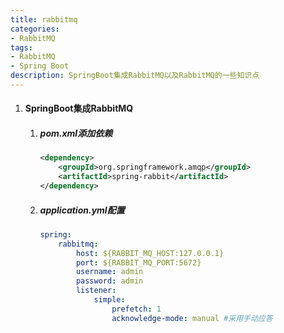 ```yaml
---
title: rabbitmq
categories: 
- RabbitMQ
tags:
- RabbitMQ
- Spring Boot
description: SpringBoot集成RabbitMQ以及RabbitMQ的一些知识点
---
```

1. #### SpringBoot集成RabbitMQ
    1. ##### pom.xml添加依赖
        ```xml
        <dependency>
            <groupId>org.springframework.amqp</groupId>
            <artifactId>spring-rabbit</artifactId>
        </dependency>
        ```

    2. ##### application.yml配置
        ```yml
        spring:
            rabbitmq:
                host: ${RABBIT_MQ_HOST:127.0.0.1}
                port: ${RABBIT_MQ_PORT:5672}
                username: admin
                password: admin
                listener:
                    simple:
                        prefetch: 1
                        acknowledge-mode: manual #采用手动应答
        ```